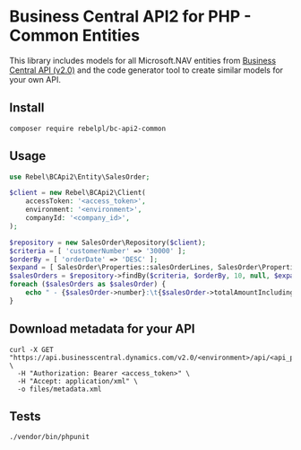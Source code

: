 # Business Central API2 for PHP - Common Entities
This library includes models for all Microsoft.NAV entities from [Business Central API (v2.0)](https://learn.microsoft.com/en-us/dynamics365/business-central/dev-itpro/api-reference/v2.0/)
and the code generator tool to create similar models for your own API. 

## Install
```shell
composer require rebelpl/bc-api2-common
```

## Usage
```php
use Rebel\BCApi2\Entity\SalesOrder;

$client = new Rebel\BCApi2\Client(
    accessToken: '<access_token>',
    environment: '<environment>',
    companyId: '<company_id>',
);

$repository = new SalesOrder\Repository($client);
$criteria = [ 'customerNumber' => '30000' ];
$orderBy = [ 'orderDate' => 'DESC' ];
$expand = [ SalesOrder\Properties::salesOrderLines, SalesOrder\Properties::customer ];
$salesOrders = $repository->findBy($criteria, $orderBy, 10, null, $expand);
foreach ($salesOrders as $salesOrder) {
    echo " - {$salesOrder->number}:\t{$salesOrder->totalAmountIncludingTax} {$salesOrder->currencyCode}\n"; 
}
```

## Download metadata for your API
```shell
curl -X GET "https://api.businesscentral.dynamics.com/v2.0/<environment>/api/<api_publisher>/<api_group>/<api_version>/$metadata" \
  -H "Authorization: Bearer <access_token>" \
  -H "Accept: application/xml" \
  -o files/metadata.xml
```

## Tests
```shell
./vendor/bin/phpunit
```
